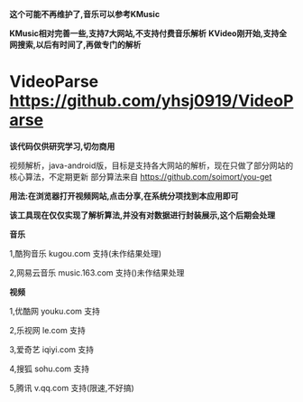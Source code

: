 **这个可能不再维护了,音乐可以参考KMusic**

**KMusic相对完善一些,支持7大网站,不支持付费音乐解析**
**KVideo刚开始,支持全网搜索,以后有时间了,再做专门的解析**

# VideoParse https://github.com/yhsj0919/VideoParse

**该代码仅供研究学习,切勿商用**


视频解析，java-android版，目标是支持各大网站的解析，现在只做了部分网站的核心算法，不定期更新
部分算法来自 https://github.com/soimort/you-get


**用法:在浏览器打开视频网站,点击分享,在系统分项找到本应用即可**


**该工具现在仅仅实现了解析算法,并没有对数据进行封装展示,这个后期会处理**

**音乐**

1,酷狗音乐 kugou.com 支持(未作结果处理)

2,网易云音乐 music.163.com 支持()未作结果处理

**视频**

1,优酷网 youku.com 支持

2,乐视网 le.com 支持

3,爱奇艺 iqiyi.com 支持

4,搜狐 sohu.com 支持

5,腾讯 v.qq.com 支持(限速,不好搞)
